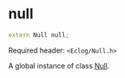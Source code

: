 # null

```c++
extern Null null;
```

Required header: `<Eclog/Null.h>`

A global instance of class [Null](Null.md).

